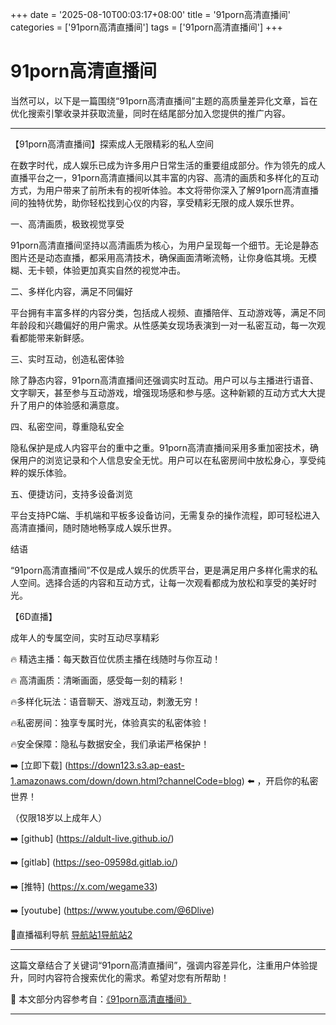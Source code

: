 +++
date = '2025-08-10T00:03:17+08:00'
title = '91porn高清直播间'
categories = ['91porn高清直播间']
tags = ['91porn高清直播间']
+++

# 91porn高清直播间

当然可以，以下是一篇围绕“91porn高清直播间”主题的高质量差异化文章，旨在优化搜索引擎收录并获取流量，同时在结尾部分加入您提供的推广内容。

---

【91porn高清直播间】探索成人无限精彩的私人空间

在数字时代，成人娱乐已成为许多用户日常生活的重要组成部分。作为领先的成人直播平台之一，91porn高清直播间以其丰富的内容、高清的画质和多样化的互动方式，为用户带来了前所未有的视听体验。本文将带你深入了解91porn高清直播间的独特优势，助你轻松找到心仪的内容，享受精彩无限的成人娱乐世界。

一、高清画质，极致视觉享受

91porn高清直播间坚持以高清画质为核心，为用户呈现每一个细节。无论是静态图片还是动态直播，都采用高清技术，确保画面清晰流畅，让你身临其境。无模糊、无卡顿，体验更加真实自然的视觉冲击。

二、多样化内容，满足不同偏好

平台拥有丰富多样的内容分类，包括成人视频、直播陪伴、互动游戏等，满足不同年龄段和兴趣偏好的用户需求。从性感美女现场表演到一对一私密互动，每一次观看都能带来新鲜感。

三、实时互动，创造私密体验

除了静态内容，91porn高清直播间还强调实时互动。用户可以与主播进行语音、文字聊天，甚至参与互动游戏，增强现场感和参与感。这种新颖的互动方式大大提升了用户的体验感和满意度。

四、私密空间，尊重隐私安全

隐私保护是成人内容平台的重中之重。91porn高清直播间采用多重加密技术，确保用户的浏览记录和个人信息安全无忧。用户可以在私密房间中放松身心，享受纯粹的娱乐体验。

五、便捷访问，支持多设备浏览

平台支持PC端、手机端和平板多设备访问，无需复杂的操作流程，即可轻松进入高清直播间，随时随地畅享成人娱乐世界。

结语

“91porn高清直播间”不仅是成人娱乐的优质平台，更是满足用户多样化需求的私人空间。选择合适的内容和互动方式，让每一次观看都成为放松和享受的美好时光。

【6D直播】

成年人的专属空间，实时互动尽享精彩

🔥 精选主播：每天数百位优质主播在线随时与你互动！

🔥 高清画质：清晰画面，感受每一刻的精彩！

🔥多样化玩法：语音聊天、游戏互动，刺激无穷！

🔥私密房间：独享专属时光，体验真实的私密体验！

🔥安全保障：隐私与数据安全，我们承诺严格保护！

➡️ [立即下载] (https://down123.s3.ap-east-1.amazonaws.com/down/down.html?channelCode=blog) ⬅️ ，开启你的私密世界！

 （仅限18岁以上成年人）

➡️ [github] (https://aldult-live.github.io/)

➡️ [gitlab] (https://seo-09598d.gitlab.io/)

➡️ [推特] (https://x.com/wegame33)

➡️ [youtube] (https://www.youtube.com/@6Dlive)

🔞直播福利导航   [导航站1](https://webstack-86085a.gitlab.io/)[导航站2](https://onlygit123-2.github.io/)

---

这篇文章结合了关键词“91porn高清直播间”，强调内容差异化，注重用户体验提升，同时内容符合搜索优化的需求。希望对您有所帮助！


📘 本文部分内容参考自：[《91porn高清直播间》](https://github.com/wsdh25/wsdh)

---

